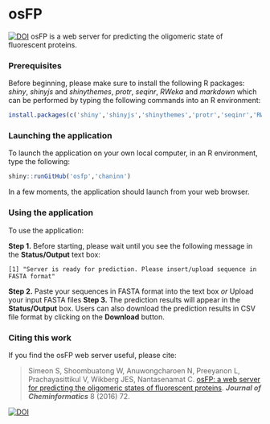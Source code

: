 # osFP
[![DOI](https://img.shields.io/badge/DOI-10.1186%2Fs13321--016--0185--8-blue.svg)](https://doi.org/10.1186/s13321-016-0185-8)
osFP is a web server for predicting the oligomeric state of fluorescent proteins.

### Prerequisites

Before beginning, please make sure to install the following R packages: *shiny*, *shinyjs* and *shinythemes*, *protr*, *seqinr*, *RWeka* and *markdown* which can be performed by typing the following commands into an R environment:

```R
install.packages(c('shiny','shinyjs','shinythemes','protr','seqinr','RWeka','markdown'))
```

### Launching the application
To launch the application on your own local computer, in an R environment, type the following:

```R
shiny::runGitHub('osfp','chaninn')
```
In a few moments, the application should launch from your web browser.

### Using the application
To use the application:

**Step 1.** Before starting, please wait until you see the following message in the **Status/Output** text box:
```
[1] "Server is ready for prediction. Please insert/upload sequence in FASTA format"
```
**Step 2.** Paste your sequences in FASTA format into the text box *or* Upload your input FASTA files
**Step 3.** The prediction results will appear in the **Status/Output** box. Users can also download the prediction results in CSV file format by clicking on the **Download** button.

### Citing this work
If you find the osFP web server useful, please cite:

> Simeon S, Shoombuatong W, Anuwongcharoen N, Preeyanon L, Prachayasittikul V, Wikberg JES, Nantasenamat C. 
[osFP: a web server for predicting the oligomeric states of fluorescent proteins](http://jcheminf.springeropen.com/articles/10.1186/s13321-016-0185-8). ***Journal of Cheminformatics*** 
8 (2016) 72. 

[![DOI](https://img.shields.io/badge/DOI-10.1186%2Fs13321--016--0185--8-blue.svg)](https://doi.org/10.1186/s13321-016-0185-8)


